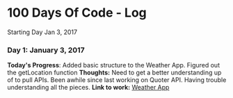 # 100 Days Of Code - Log

Starting Day Jan 3, 2017


<!--

### Day 0: February 30, 2016 (Example 1)
##### (delete me or comment me out)
**Today's Progress**: Fixed CSS, worked on canvas functionality for the app.
**Thoughts:** I really struggled with CSS, but, overall, I feel like I am slowly getting better at it. Canvas is still new for me, but I managed to figure out some basic functionality.
**Link to work:** [Calculator App](http://www.example.com)

-->
### Day 1: January 3, 2017 

**Today's Progress**: Added basic structure to the Weather App. Figured out the getLocation function
**Thoughts:** Need to get a better understanding up of to pull APIs. Been awhile since last working on Quoter API. Having trouble understanding all the pieces. 
**Link to work:** [Weather App](http://codepen.io/ryanmbarger/pen/RoKbVd)
